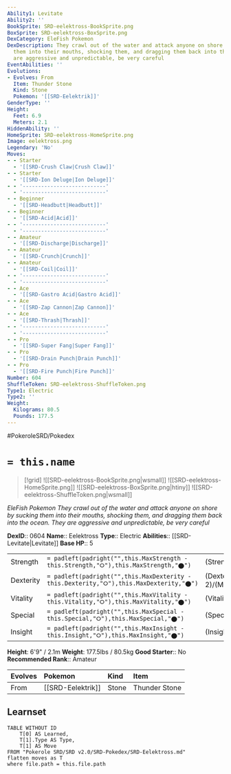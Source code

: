 ```yaml
---
Ability1: Levitate
Ability2: ''
BookSprite: SRD-eelektross-BookSprite.png
BoxSprite: SRD-eelektross-BoxSprite.png
DexCategory: EleFish Pokemon
DexDescription: They crawl out of the water and attack anyone on shore by sucking
  them into their mouths, shocking them, and dragging them back into the ocean. They
  are aggressive and unpredictable, be very careful
EventAbilities: ''
Evolutions:
- Evolves: From
  Item: Thunder Stone
  Kind: Stone
  Pokemon: '[[SRD-Eelektrik]]'
GenderType: ''
Height:
  Feet: 6.9
  Meters: 2.1
HiddenAbility: ''
HomeSprite: SRD-eelektross-HomeSprite.png
Image: eelektross.png
Legendary: 'No'
Moves:
- - Starter
  - '[[SRD-Crush Claw|Crush Claw]]'
- - Starter
  - '[[SRD-Ion Deluge|Ion Deluge]]'
- - '---------------------------'
  - '---------------------------'
- - Beginner
  - '[[SRD-Headbutt|Headbutt]]'
- - Beginner
  - '[[SRD-Acid|Acid]]'
- - '---------------------------'
  - '---------------------------'
- - Amateur
  - '[[SRD-Discharge|Discharge]]'
- - Amateur
  - '[[SRD-Crunch|Crunch]]'
- - Amateur
  - '[[SRD-Coil|Coil]]'
- - '---------------------------'
  - '---------------------------'
- - Ace
  - '[[SRD-Gastro Acid|Gastro Acid]]'
- - Ace
  - '[[SRD-Zap Cannon|Zap Cannon]]'
- - Ace
  - '[[SRD-Thrash|Thrash]]'
- - '---------------------------'
  - '---------------------------'
- - Pro
  - '[[SRD-Super Fang|Super Fang]]'
- - Pro
  - '[[SRD-Drain Punch|Drain Punch]]'
- - Pro
  - '[[SRD-Fire Punch|Fire Punch]]'
Number: 604
ShuffleToken: SRD-eelektross-ShuffleToken.png
Type1: Electric
Type2: ''
Weight:
  Kilograms: 80.5
  Pounds: 177.5
---
```


#PokeroleSRD/Pokedex

# `= this.name`

> [!grid]
> ![[SRD-eelektross-BookSprite.png|wsmall]]
> ![[SRD-eelektross-HomeSprite.png]]
> ![[SRD-eelektross-BoxSprite.png|htiny]]
> ![[SRD-eelektross-ShuffleToken.png|wsmall]]


*EleFish Pokemon*
*They crawl out of the water and attack anyone on shore by sucking them into their mouths, shocking them, and dragging them back into the ocean. They are aggressive and unpredictable, be very careful*

**DexID**:: 0604
**Name**:: Eelektross
**Type**:: Electric
**Abilities**:: [[SRD-Levitate|Levitate]]
**Base HP**:: 5

|           |                                                                                        |                                          |
| --------- | -------------------------------------------------------------------------------------- | ---------------------------------------- |
| Strength  | `= padleft(padright("",this.MaxStrength - this.Strength,"⭘"),this.MaxStrength,"⬤")`    | (Strength::3)/(MaxStrength::6)   |
| Dexterity | `= padleft(padright("",this.MaxDexterity - this.Dexterity,"⭘"),this.MaxDexterity,"⬤")` | (Dexterity:: 2)/(MaxDexterity::4) |
| Vitality  | `= padleft(padright("",this.MaxVitality - this.Vitality,"⭘"),this.MaxVitality,"⬤")`    | (Vitality::2)/(MaxVitality::5)   |
| Special   | `= padleft(padright("",this.MaxSpecial - this.Special,"⭘"),this.MaxSpecial,"⬤")`       | (Special::3)/(MaxSpecial::6)     |
| Insight   | `= padleft(padright("",this.MaxInsight - this.Insight,"⭘"),this.MaxInsight,"⬤")`       | (Insight::2)/(MaxInsight::5)     |

**Height**: 6'9" / 2.1m
**Weight**: 177.5lbs / 80.5kg
**Good Starter**:: No
**Recommended Rank**:: Amateur

| Evolves   | Pokemon           | Kind   | Item          |
|:----------|:------------------|:-------|:--------------|
| From      | [[SRD-Eelektrik]] | Stone  | Thunder Stone |

## Learnset

```dataview
TABLE WITHOUT ID
    T[0] AS Learned,
    T[1].Type AS Type,
    T[1] AS Move
FROM "Pokerole SRD/SRD v2.0/SRD-Pokedex/SRD-Eelektross.md"
flatten moves as T
where file.path = this.file.path
```
